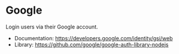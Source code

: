 # Google

Login users via their Google account.

- Documentation: https://developers.google.com/identity/gsi/web
- Library: https://github.com/google/google-auth-library-nodejs
